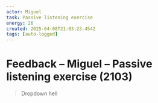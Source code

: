 ```yaml
---
actor: Miguel
task: Passive listening exercise
energy: 26
created: 2025-04-08T21:03:23.454Z
tags: [auto-logged]
---
```


# Feedback – Miguel – Passive listening exercise (2103)

> Dropdown hell
